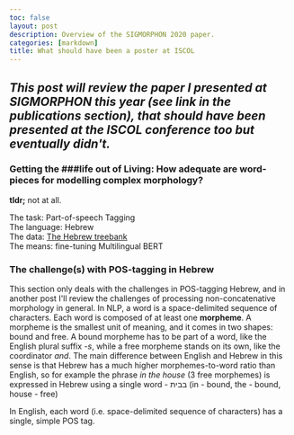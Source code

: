 ```yaml
---
toc: false
layout: post
description: Overview of the SIGMORPHON 2020 paper.
categories: [markdown]
title: What should have been a poster at ISCOL
---
```

*This post will review the paper I presented at SIGMORPHON this year (see link in the publications section), that should have been presented at the ISCOL conference too but eventually didn't.*
---
### Getting the ###life out of Living: How adequate are word-pieces for modelling complex morphology?
**tldr;** 
not at all.

The task: Part-of-speech Tagging<br>
The language: Hebrew<br>
The data: [The Hebrew treebank](https://github.com/OnlpLab/Hebrew_UD)<br>
The means: fine-tuning Multilingual BERT<br>
### The challenge(s) with POS-tagging in Hebrew
This section only deals with the challenges in POS-tagging Hebrew, and in another post I'll review the challenges of processing non-concatenative morphology in general.
In NLP, a word is a space-delimited sequence of characters. Each word is composed of at least one **morpheme**. A morpheme is the smallest unit of meaning, and it comes in two shapes: bound and free. A bound morpheme has to be part of a word, like the English plural suffix *-s*, while a free morpheme stands on its own, like the coordinator *and*. 
The main difference between English and Hebrew in this sense is that Hebrew has a much higher morphemes-to-word ratio than English, so for example the phrase *in the house* (3 free morphemes) is expressed in Hebrew using a single word - בבית (in - bound, the - bound, house - free)

In English, each word (i.e. space-delimited sequence of characters) has a single, simple POS tag. 

<!--stackedit_data:
eyJoaXN0b3J5IjpbLTMzMjA3NDI4MywtMTIzOTAxMzg1LC03Nj
k5ODMyNTEsMTQ2NzE1Njg0OSwtMTYxOTE2Njk1LDEwOTY3Mjkz
MTYsMTk4NTI2NDE4OV19
-->